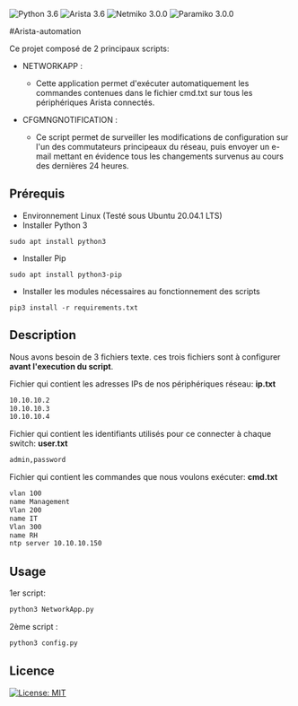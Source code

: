 ![Python 3.6](https://img.shields.io/badge/Python-3.8%2B-green)
![Arista 3.6](https://img.shields.io/badge/Arista-4.20%2B-orange)
![Netmiko 3.0.0](https://img.shields.io/badge/Netmiko-3.3.2-yellow)
![Paramiko 3.0.0](https://img.shields.io/badge/Paramiko-2.7.1-blue)


#Arista-automation

Ce projet composé de 2 principaux scripts:

- NETWORKAPP : 
  - Cette application permet d'exécuter automatiquement les commandes contenues dans le fichier cmd.txt sur tous les périphériques Arista connectés.
  
- CFGMNGNOTIFICATION : 
    - Ce script permet de surveiller les modifications de configuration sur l'un des commutateurs principeaux du réseau, puis envoyer un e-mail mettant en évidence tous les changements survenus au cours
des dernières 24 heures.

## Prérequis
- Environnement Linux (Testé sous Ubuntu 20.04.1 LTS)
- Installer Python 3
```
sudo apt install python3
```

- Installer Pip
```
sudo apt install python3-pip
```
- Installer les modules nécessaires au fonctionnement des scripts
```
pip3 install -r requirements.txt
```
## Description

Nous avons besoin de 3 fichiers texte. ces trois fichiers sont à configurer **avant l'execution du script**.

Fichier qui contient les adresses IPs de nos périphériques réseau: **ip.txt**
```bash
10.10.10.2
10.10.10.3
10.10.10.4
```
Fichier qui contient les identifiants utilisés pour ce connecter à chaque switch: **user.txt**
```bash
admin,password
```

Fichier qui contient les commandes que nous voulons exécuter: **cmd.txt** 
```bash
vlan 100
name Management
Vlan 200
name IT
Vlan 300
name RH
ntp server 10.10.10.150
```

## Usage
1er script:
```bash
python3 NetworkApp.py
```
2ème script :
```bash
python3 config.py
```
## Licence
[![License: MIT](https://img.shields.io/badge/License-MIT-green.svg)](https://opensource.org/licenses/MIT)


